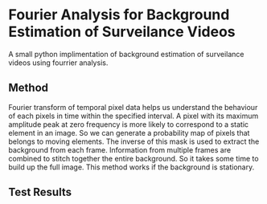 # Fourier Analysis for Background Estimation of Surveilance Videos
A small python implimentation of background estimation of surveilance videos using fourrier analysis.

## Method
Fourier transform of temporal pixel data helps us understand the behaviour of each pixels in time within the specified interval.
A pixel with its maximum amplitude peak at zero frequency is more likely to correspond to a static element in an image.
So we can generate a probability map of pixels that belongs to moving elements. The inverse of this mask is used to extract the background from each frame. Information from multiple frames are combined to stitch together the entire background. So it takes some time to build up the full image. This method works if the background is stationary.

## Test Results
